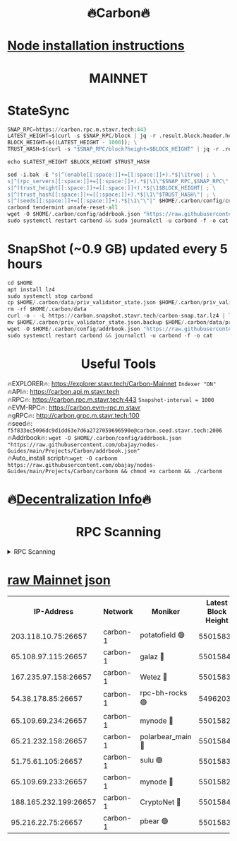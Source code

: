 <h1 align="center"> 🔥Carbon🔥</h1>

[Node installation instructions](https://github.com/obajay/nodes-Guides/tree/main/Projects/Carbon)
=
<h1 align="center"> MAINNET</h1>

# StateSync
```python
SNAP_RPC=https://carbon.rpc.m.stavr.tech:443
LATEST_HEIGHT=$(curl -s $SNAP_RPC/block | jq -r .result.block.header.height); \
BLOCK_HEIGHT=$((LATEST_HEIGHT - 1000)); \
TRUST_HASH=$(curl -s "$SNAP_RPC/block?height=$BLOCK_HEIGHT" | jq -r .result.block_id.hash)

echo $LATEST_HEIGHT $BLOCK_HEIGHT $TRUST_HASH

sed -i.bak -E "s|^(enable[[:space:]]+=[[:space:]]+).*$|\1true| ; \
s|^(rpc_servers[[:space:]]+=[[:space:]]+).*$|\1\"$SNAP_RPC,$SNAP_RPC\"| ; \
s|^(trust_height[[:space:]]+=[[:space:]]+).*$|\1$BLOCK_HEIGHT| ; \
s|^(trust_hash[[:space:]]+=[[:space:]]+).*$|\1\"$TRUST_HASH\"| ; \
s|^(seeds[[:space:]]+=[[:space:]]+).*$|\1\"\"|" $HOME/.carbon/config/config.toml
carbond tendermint unsafe-reset-all
wget -O $HOME/.carbon/config/addrbook.json "https://raw.githubusercontent.com/obajay/nodes-Guides/main/Projects/Carbon/addrbook.json"
sudo systemctl restart carbond && sudo journalctl -u carbond -f -o cat
```
# SnapShot (~0.9 GB) updated every 5 hours
```python
cd $HOME
apt install lz4
sudo systemctl stop carbond
cp $HOME/.carbon/data/priv_validator_state.json $HOME/.carbon/priv_validator_state.json.backup
rm -rf $HOME/.carbon/data
curl -o - -L https://carbon.snapshot.stavr.tech/carbon-snap.tar.lz4 | lz4 -c -d - | tar -x -C $HOME/.carbon --strip-components 2
mv $HOME/.carbon/priv_validator_state.json.backup $HOME/.carbon/data/priv_validator_state.json
wget -O $HOME/.carbon/config/addrbook.json "https://raw.githubusercontent.com/obajay/nodes-Guides/main/Projects/Carbon/addrbook.json"
sudo systemctl restart carbond && journalctl -u carbond -f -o cat
```

 <h1 align="center"> Useful Tools</h1>

🔥EXPLORER🔥:     https://explorer.stavr.tech/Carbon-Mainnet        `Indexer "ON"` \
🔥API🔥:          https://carbon.api.m.stavr.tech \
🔥RPC🔥:          https://carbon.rpc.m.stavr.tech:443              `Snapshot-interval = 1000` \
🔥EVM-RPC🔥:      https://carbon.evm-rpc.m.stavr \
🔥gRPC🔥:         http://carbon.grpc.m.stavr.tech:100 \
🔥seed🔥:      `f5f833ec5096dc9d1dd63e7d6a2727059696590e@carbon.seed.stavr.tech:2006` \
🔥Addrbook🔥:  `wget -O $HOME/.carbon/config/addrbook.json "https://raw.githubusercontent.com/obajay/nodes-Guides/main/Projects/Carbon/addrbook.json"` \
🔥Auto_install script🔥:`wget -O carbonm https://raw.githubusercontent.com/obajay/nodes-Guides/main/Projects/Carbon/carbonm && chmod +x carbonm && ./carbonm`

🔥[Decentralization Info](https://github.com/obajay/StateSync-snapshots/tree/main/Projects/Carbon/Decentralization)🔥
=
<h1 align="center"> RPC Scanning</h1>

<details>
<summary>RPC Scanning</summary>

<h2 align="center"> We scan nodes in real time every 4 hours. And we provide the final result of RPC endpoints.
We cannot influence the operation of these nodes in any way. </h2>


```python
If Voting Power is higher than 0 --> then the Node is a validator of the network and may be subject to attack and be a potential threat to the chain.
```
```python
We marked such validators with a red symbol
```

</details>

[raw Mainnet json](https://rpc-check.carbonm.stavr.tech/carbonm/rpc-carbonm-result.json)
=


<table><tr><th>IP-Address</th><th>Network</th><th>Moniker</th><th>Latest Block Height</th><th>Earliest Block Height</th><th>Catching Up</th><th>Tx Index</th><th>Voting Power</th><th>Scan Time</th></tr><tr><td>203.118.10.75:26657</td><td>carbon-1</td><td>potatofield 🟢</td><td>55015831</td><td>21164241</td><td>False</td><td>on</td><td>0</td><td>2024-03-18T04:32:41.230272682UTC</td></tr><tr><td>65.108.97.115:26657</td><td>carbon-1</td><td>galaz 🔴</td><td>55015846</td><td>47374001</td><td>False</td><td>on</td><td>10571562945</td><td>2024-03-18T04:33:13.487146965UTC</td></tr><tr><td>167.235.97.158:26657</td><td>carbon-1</td><td>Wetez 🔴</td><td>55015834</td><td>48067570</td><td>False</td><td>on</td><td>1374205190</td><td>2024-03-18T04:32:47.514564412UTC</td></tr><tr><td>54.38.178.85:26657</td><td>carbon-1</td><td>rpc-bh-rocks 🟢</td><td>54962035</td><td>53130001</td><td>False</td><td>on</td><td>0</td><td>2024-03-18T04:33:22.445125137UTC</td></tr><tr><td>65.109.69.234:26657</td><td>carbon-1</td><td>mynode 🔴</td><td>55015824</td><td>53160001</td><td>False</td><td>off</td><td>12067118296</td><td>2024-03-18T04:32:28.115677328UTC</td></tr><tr><td>65.21.232.158:26657</td><td>carbon-1</td><td>polarbear_main 🔴</td><td>55015849</td><td>54286001</td><td>False</td><td>on</td><td>10813747754</td><td>2024-03-18T04:33:18.129582127UTC</td></tr><tr><td>51.75.61.105:26657</td><td>carbon-1</td><td>sulu 🟢</td><td>55015838</td><td>54542001</td><td>False</td><td>off</td><td>0</td><td>2024-03-18T04:32:56.590794134UTC</td></tr><tr><td>65.109.69.233:26657</td><td>carbon-1</td><td>mynode 🔴</td><td>55015824</td><td>54660001</td><td>False</td><td>off</td><td>8106873220</td><td>2024-03-18T04:32:27.804633082UTC</td></tr><tr><td>188.165.232.199:26657</td><td>carbon-1</td><td>CryptoNet 🔴</td><td>55015849</td><td>54710001</td><td>False</td><td>off</td><td>3507733563</td><td>2024-03-18T04:33:17.832455429UTC</td></tr><tr><td>95.216.22.75:26657</td><td>carbon-1</td><td>pbear 🟢</td><td>55015839</td><td>54930001</td><td>False</td><td>on</td><td>0</td><td>2024-03-18T04:33:00.966432675UTC</td></tr></table>
